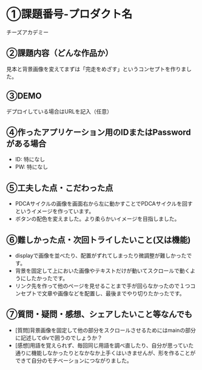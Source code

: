# ①課題番号-プロダクト名

チーズアカデミー

## ②課題内容（どんな作品か）

見本と背景画像を変えてまずは「完走をめざす」というコンセプトを作りました。

## ③DEMO

デプロイしている場合はURLを記入（任意）

## ④作ったアプリケーション用のIDまたはPasswordがある場合

- ID: 特になし
- PW: 特になし
## ⑤工夫した点・こだわった点

- PDCAサイクルの画像を画面右から左に動かすことでPDCAサイクルを回すというイメージを作っています。
- ボタンの配色を変えました。より柔らかいイメージを目指しました。

## ⑥難しかった点・次回トライしたいこと(又は機能)

- displayで画像を並べたり、配置がずれてしまったり微調整が難しかったです。
- 背景を固定して上においた画像やテキストだけが動いてスクロールで動くようにしたかったです。
- リンク先を作って他のページを見せることまで手が回らなかったので１つコンセプトで文章や画像などを配置し、最後までやり切りたかったです。

## ⑦質問・疑問・感想、シェアしたいこと等なんでも

- [質問]背景画像を固定して他の部分をスクロールさせるためにはmainの部分に記述してdivで囲うのでしょうか？
- [感想]用語を覚えられず、毎回同じ用語を調べ直したり、自分が思っていた通りに機能しなかったりとなかなか上手くはいきませんが、形を作ることができて自分のモチベーションにつながりました。